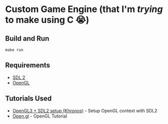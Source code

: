 # Custom Game Engine (that I'm _trying_ to make using C :sob:)

## Build and Run

`make run`

## Requirements

- [SDL 2](https://wiki.libsdl.org/SDL2/Installation)
- [OpenGL](https://www.khronos.org/opengl/wiki/Getting_Started#Downloading_OpenGL)

## Tutorials Used

- [OpenGL3 + SDL2 setup (Khronos)](https://www.khronos.org/opengl/wiki/Tutorial1:_Creating_a_Cross_Platform_OpenGL_3.2_Context_in_SDL_(C_/_SDL)) - Setup OpenGL context with SDL2
- [Open.gl](https://open.gl/) - OpenGL Tutorial
